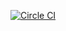 [![Circle CI](https://circleci.com/gh/retorquere/zotero-better-bibtex.svg?style=shield)](https://circleci.com/gh/retorquere/zotero-better-bibtex)